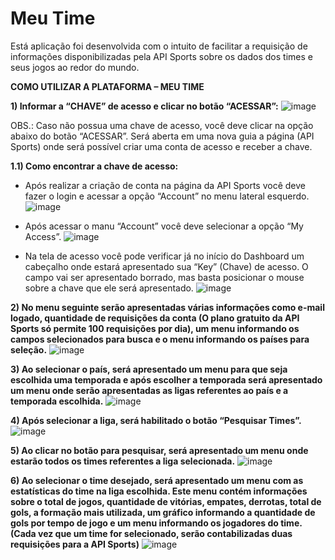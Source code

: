 # Meu Time
Está aplicação foi desenvolvida com o intuito de facilitar a requisição de informações disponibilizadas pela API Sports sobre os dados dos times e seus jogos ao redor do mundo.

**COMO UTILIZAR A PLATAFORMA – MEU TIME**

**1) Informar a “CHAVE” de acesso e clicar no botão “ACESSAR”:**
![image](https://github.com/LuanSOliveira/Meu-Time/assets/91832553/ff31dfaa-eb74-4364-b769-3a8c2eaa2919)

OBS.: Caso não possua uma chave de acesso, você deve clicar na opção abaixo do botão “ACESSAR”. Será aberta em uma nova guia a página (API Sports) onde será possível criar uma conta de acesso e receber a chave.

**1.1) Como encontrar a chave de acesso:**
- Após realizar a criação de conta na página da API Sports você deve fazer o login e acessar a opção “Account” no menu lateral esquerdo.
![image](https://github.com/LuanSOliveira/Meu-Time/assets/91832553/b60bacab-6cad-4912-9bfe-60d3fb37440a)

- Após acessar o manu “Account” você deve selecionar a opção “My Access”.
![image](https://github.com/LuanSOliveira/Meu-Time/assets/91832553/65c76ed5-2a86-4433-baa1-25d33afdda62)

- Na tela de acesso você pode verificar já no início do Dashboard um cabeçalho onde estará apresentado sua “Key” (Chave) de acesso. O campo vai ser apresentado borrado, mas basta posicionar o mouse sobre a chave que ele será apresentado.
![image](https://github.com/LuanSOliveira/Meu-Time/assets/91832553/e71cebcd-6e66-44e3-8781-4e72cac40bb3)

**2) No menu seguinte serão apresentadas várias informações como e-mail logado, quantidade de requisições da conta (O plano gratuito da API Sports só permite 100 requisições por dia), um menu informando os campos selecionados para busca e o menu informando os países para seleção.**
![image](https://github.com/LuanSOliveira/Meu-Time/assets/91832553/6e248abb-c03c-4e30-9f93-f93a1ef2937b)

**3) Ao selecionar o país, será apresentado um menu para que seja escolhida uma temporada e após escolher a temporada será apresentado um menu onde serão apresentadas as ligas referentes ao país e a temporada escolhida.**
![image](https://github.com/LuanSOliveira/Meu-Time/assets/91832553/6752d5f4-779d-410e-ba33-c8153587b2f4)

**4) Após selecionar a liga, será habilitado o botão “Pesquisar Times”.**
![image](https://github.com/LuanSOliveira/Meu-Time/assets/91832553/dbea7f7c-be7e-4555-9164-9211b9575d50)

**5) Ao clicar no botão para pesquisar, será apresentado um menu onde estarão todos os times referentes a liga selecionada.**
![image](https://github.com/LuanSOliveira/Meu-Time/assets/91832553/88a1afe9-7c14-4662-b1b6-936349e44733)

**6) Ao selecionar o time desejado, será apresentado um menu com as estatísticas do time na liga escolhida. Este menu contém informações sobre o total de jogos, quantidade de vitórias, empates, derrotas, total de gols, a formação mais utilizada, um gráfico informando a quantidade de gols por tempo de jogo e um menu informando os jogadores do time. (Cada vez que um time for selecionado, serão contabilizadas duas requisições para a API Sports)**
![image](https://github.com/LuanSOliveira/Meu-Time/assets/91832553/7d8c9730-35ae-436f-b0a4-283d4ae7885e)
